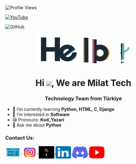 <!-- Visitor badge -->
![Profile Views](https://komarev.com/ghpvc/?username=Star-Nova&color=green)

<!-- YouTube Badge -->
[![YouTube](https://img.shields.io/badge/YouTube-Channel-%23E62117)](https://www.youtube.com/channel/UCUC_tAhpw0kW-svWJRTrNAQ)

<!-- GitHub Followers Badge -->
![GitHub](https://img.shields.io/github/followers/Star-Nova?label=Follow%20Me%21&style=social)

<!-- GIF -->
<p align="center">
  <img src="https://github.com/Star-Nova/Star-Nova/blob/main/Hello.gif" alt="Hello GIF" width="300" height="100"/>
</p>

<!-- Title and Subtitle -->
<h1 align="center">Hi <img src="https://media.giphy.com/media/hvRJCLFzcasrR4ia7z/giphy.gif" width="30px"/>, We are Milat Tech</h1>
<h3 align="center">Technology Team from Türkiye</h3>

<!-- About Section -->
<ul>
  <li>🌱 I’m currently learning <strong>Python, HTML, C, Django</strong></li>
  <li>👀 I’m interested in <strong>Software</strong></li>
  <li>😄 Pronouns: <strong>Kod_Yazari</strong></li>
  <li>💬 Ask me about <strong>Python</strong></li>
</ul>

<!-- Contact Us Section -->
<h3 align="left">Contact Us:</h3>
<p align="left">
  <a href="mailto:milattech2024@gmail.com" target="_blank">
    <img align="center" src="17-web.png" alt="E Mail" height="40" width="50" />
  </a>
  <a href="https://www.instagram.com/milattech" target="_blank">
    <img align="center" src="15-instagram.png" alt="Instagram" height="40" width="50" />
  </a>
  <a href="https://www.twitter.com/MilatTech" target="_blank">
    <img align="center" src="x.png" alt="X" height="40" width="50" />
  </a>
  <a href="https://www.linkedin.com" target="_blank">
    <img align="center" src="linkedin.png" alt="LinkedIn" height="40" width="50" />
  </a>
  <a href="https://www.discord.com" target="_blank">
    <img align="center" src="discord.png" alt="Discord" height="40" width="50" />
  </a>
  <a href="https://www.youtube.com/@MilatTech" target="_blank">
    <img align="center" src="youtube.jpg" alt="YouTube" height="40" width="50" />
  </a>
</p>
